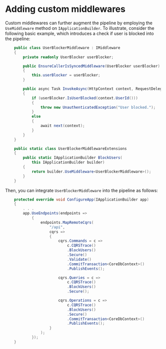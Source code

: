 
# Adding custom middlewares

Custom middlewares can further augment the pipeline by employing the `UseMiddleware` method on `IApplicationBuilder`. To illustrate, consider the following basic example, which introduces a check if user is blocked into the pipeline:

```csharp
    public class UserBlockerMiddleware : IMiddleware
    {
        private readonly UserBlocker userBlocker;

        public EnsureCallerIsSyncedMiddleware(UserBlocker userBlocker)
        {
            this.userBlocker = userBlocker;
        }

        public async Task InvokeAsync(HttpContext context, RequestDelegate next)
        {
            if (userBlocker.IsUserBlocked(context.UserId()))
            {
                throw new UnauthenticatedException("User blocked.");
            }
            else
            {
                await next(context);
            }
        }
    }

    public static class UserBlockerMiddlewareExtensions
    {
        public static IApplicationBuilder BlockUsers(
            this IApplicationBuilder builder)
        {
            return builder.UseMiddleware<UserBlockerMiddleware>();
        }
    }
```

Then, you can integrate `UserBlockerMiddleware` into the pipeline as follows:

```csharp
    protected override void ConfigureApp(IApplicationBuilder app)
    {
        . . .
        app.UseEndpoints(endpoints =>
            {
                endpoints.MapRemoteCqrs(
                    "/api",
                    cqrs =>
                    {
                        cqrs.Commands = c =>
                            c.CQRSTrace()
                            .BlockUsers()
                            .Secure()
                            .Validate()
                            .CommitTransaction<CoreDbContext>()
                            .PublishEvents();

                        cqrs.Queries = c =>
                            c.CQRSTrace()
                            .BlockUsers()
                            .Secure();

                        cqrs.Operations = c =>
                            c.CQRSTrace()
                            .BlockUsers()
                            .Secure()
                            .CommitTransaction<CoreDbContext>()
                            .PublishEvents();
                    }
                );
            });
    }
```
